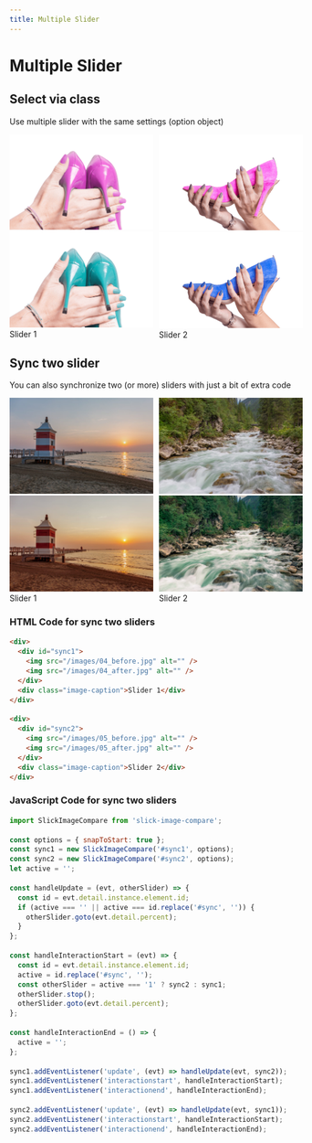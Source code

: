 ```yaml
---
title: Multiple Slider
---
```


<script setup>
import { onMounted } from 'vue';
import SlickImageCompare from 'slick-image-compare';

import SwitchButtons from '../Components/SwitchButtons.vue';
import SwitchContent from '../Components/SwitchContent.vue';

onMounted(() => {
  const sic = new SlickImageCompare('.example', {
  snapToStart: true,
});

const options = { snapToStart: true };

const sync1 = new SlickImageCompare('#sync1', options);
const sync2 = new SlickImageCompare('#sync2', options);
let active = '';

const handleUpdate = (evt, otherSlider) => {
  const id = evt.detail.instance.element.id;
  if (active === '' || active === id.replace('#sync', '')) {
    otherSlider.goto(evt.detail.percent);
  }
};

const handleInteractionStart = (evt) => {
  const id = evt.detail.instance.element.id;
  active = id.replace('#sync', '');
  const otherSlider = active === '1' ? sync2 : sync1;
  otherSlider.stop();
  otherSlider.goto(evt.detail.percent);
};

const handleInteractionEnd = () => {
  active = '';
};

sync1.addEventListener('update', (evt) => handleUpdate(evt, sync2));
sync1.addEventListener('interactionstart', handleInteractionStart);
sync1.addEventListener('interactionend', handleInteractionEnd);

sync2.addEventListener('update', (evt) => handleUpdate(evt, sync1));
sync2.addEventListener('interactionstart', handleInteractionStart);
sync2.addEventListener('interactionend', handleInteractionEnd);
});

</script>

# Multiple Slider

## Select via class
Use multiple slider with the same settings (option object)

<SwitchButtons></SwitchButtons>
<SwitchContent>
  <template v-slot:a>

  ```html
  <div class="example">
    <img src="/images/02_before.png" alt="" />
    <img src="/images/02_after.png" alt="" />
  </div>

  <div class="example">
    <img src="/images/01_before.png" alt="" />
    <img src="/images/01_after.png" alt="" />
  </div>
  ```

  ```js
  // class selector is used
  // options apply to all corresponding elements
  const sic = new SlickImageCompare('.example', {
    snapToStart: true
  });
  ```
  </template>
  <template v-slot:b>

  ```html
  <div class="example" data-sic="snapToStart: true">
    <img src="/images/02_before.png" alt="" />
    <img src="/images/02_after.png" alt="" />
  </div>

  <div class="example" data-sic="snapToStart: true">
    <img src="/images/01_before.png" alt="" />
    <img src="/images/01_after.png" alt="" />
  </div>
  ```

  ```js
  SlickImageCompare.init();
  ```
  </template>
</SwitchContent>

<div class="grid">
  <div>
    <div class="example">
      <img src="/images/02_before.png" alt="" />
      <img src="/images/02_after.png" alt="" />
    </div>
    <div class="image-caption">Slider 1</div>
  </div>

  <div>
    <div class="example">
      <img src="/images/01_before.png" alt="" />
      <img src="/images/01_after.png" alt="" />
    </div>
    <div class="image-caption">Slider 2</div>
  </div>
</div>

## Sync two slider
You can also synchronize two (or more) sliders with just a bit of extra code
<div class="grid">
  <div>
    <div id="sync1">
      <img src="/images/04_before.jpg" alt="" />
      <img src="/images/04_after.jpg" alt="" />
    </div>
    <div class="image-caption">Slider 1</div>
  </div>

  <div>
    <div id="sync2">
      <img src="/images/05_before.jpg" alt="" />
      <img src="/images/05_after.jpg" alt="" />
    </div>
    <div class="image-caption">Slider 2</div>
  </div>
</div>

### HTML Code for sync two sliders

```html
<div>
  <div id="sync1">
    <img src="/images/04_before.jpg" alt="" />
    <img src="/images/04_after.jpg" alt="" />
  </div>
  <div class="image-caption">Slider 1</div>
</div>

<div>
  <div id="sync2">
    <img src="/images/05_before.jpg" alt="" />
    <img src="/images/05_after.jpg" alt="" />
  </div>
  <div class="image-caption">Slider 2</div>
</div>
```

### JavaScript Code for sync two sliders

```js
import SlickImageCompare from 'slick-image-compare';

const options = { snapToStart: true };
const sync1 = new SlickImageCompare('#sync1', options);
const sync2 = new SlickImageCompare('#sync2', options);
let active = '';

const handleUpdate = (evt, otherSlider) => {
  const id = evt.detail.instance.element.id;
  if (active === '' || active === id.replace('#sync', '')) {
    otherSlider.goto(evt.detail.percent);
  }
};

const handleInteractionStart = (evt) => {
  const id = evt.detail.instance.element.id;
  active = id.replace('#sync', '');
  const otherSlider = active === '1' ? sync2 : sync1;
  otherSlider.stop();
  otherSlider.goto(evt.detail.percent);
};

const handleInteractionEnd = () => {
  active = '';
};

sync1.addEventListener('update', (evt) => handleUpdate(evt, sync2));
sync1.addEventListener('interactionstart', handleInteractionStart);
sync1.addEventListener('interactionend', handleInteractionEnd);

sync2.addEventListener('update', (evt) => handleUpdate(evt, sync1));
sync2.addEventListener('interactionstart', handleInteractionStart);
sync2.addEventListener('interactionend', handleInteractionEnd);
```


<style scoped>
.grid {
  display: grid;
  grid-template-columns: 50% 50%;
  grid-template-rows: 1fr;
  gap: 0px 10px;
  grid-template-areas:
    ". .";
}
</style>
